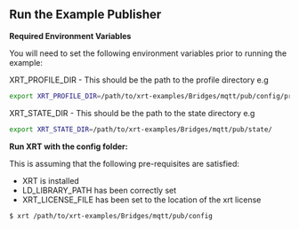 ## Run the Example Publisher

**Required Environment Variables**

You will need to set the following environment variables prior to running the example:

XRT_PROFILE_DIR - This should be the path to the profile directory e.g

```bash
export XRT_PROFILE_DIR=/path/to/xrt-examples/Bridges/mqtt/pub/config/profiles/
```

XRT_STATE_DIR - This should be the path to the state directory e.g

```bash
export XRT_STATE_DIR=/path/to/xrt-examples/Bridges/mqtt/pub/state/
```

**Run XRT with the config folder:**

This is assuming that the following pre-requisites are satisfied:

* XRT is installed
* LD_LIBRARY_PATH has been correctly set
* XRT_LICENSE_FILE has been set to the location of the xrt license

```bash
$ xrt /path/to/xrt-examples/Bridges/mqtt/pub/config
```
